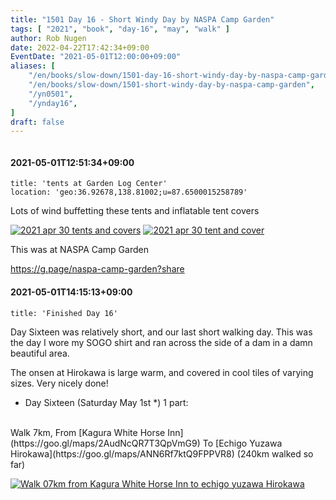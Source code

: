 ```yaml
---
title: "1501 Day 16 - Short Windy Day by NASPA Camp Garden"
tags: [ "2021", "book", "day-16", "may", "walk" ]
author: Rob Nugen
date: 2022-04-22T17:42:34+09:00
EventDate: "2021-05-01T12:00:00+09:00"
aliases: [
    "/en/books/slow-down/1501-day-16-short-windy-day-by-naspa-camp-garden",
    "/en/books/slow-down/1501-short-windy-day-by-naspa-camp-garden",
    "/yn0501",
    "/ynday16",
]
draft: false
---
```


<img
src="https://b.robnugen.com/quests/walk-to-niigata/2021/en_route/day-16/2021_apr_30_tents_and_covers.jpeg"
alt=""
class="title" />

#### 2021-05-01T12:51:34+09:00

    title: 'tents at Garden Log Center'
    location: 'geo:36.92678,138.81002;u=87.6500015258789'



Lots of wind buffetting these tents and inflatable tent covers

[![2021 apr 30 tents and covers](//b.robnugen.com/quests/walk-to-niigata/2021/en_route/day-16/thumbs/2021_apr_30_tents_and_covers.jpeg)](//b.robnugen.com/quests/walk-to-niigata/2021/en_route/day-16/2021_apr_30_tents_and_covers.jpeg)
[![2021 apr 30 tent and cover](//b.robnugen.com/quests/walk-to-niigata/2021/en_route/day-16/thumbs/2021_apr_30_tent_and_cover.jpeg)](//b.robnugen.com/quests/walk-to-niigata/2021/en_route/day-16/2021_apr_30_tent_and_cover.jpeg)          

This was at NASPA Camp Garden

https://g.page/naspa-camp-garden?share

#### 2021-05-01T14:15:13+09:00

    title: 'Finished Day 16'



Day Sixteen was relatively short, and our last short walking day.  This was the day I wore my SOGO shirt and ran across the side of a dam in a damn beautiful area.

The onsen at Hirokawa is large warm, and covered in cool tiles of varying sizes.  Very nicely done!

<div class="walk-segment">

* Day <span class="day_source">Sixteen</span>
(<span class="day_date">Saturday May 1st</span> *)
1 part:
<br>
Walk <span class="km_source">7</span>km,
From [Kagura White Horse Inn](https://goo.gl/maps/2AudNcQR7T3QpVmG9)
To [Echigo Yuzawa Hirokawa](https://goo.gl/maps/ANN6Rf7ktQ9FPPVR8)
(<span class="km_total">240</span>km walked so far)

[![Walk 07km from Kagura White Horse Inn to echigo yuzawa Hirokawa](//b.robnugen.com/quests/walk-to-niigata/2021/route_plans/thumbs/2021_mar_21_white_horse_to_hirokawa_hotel.png)](https://goo.gl/maps/RFfN7jWY9YySRdfX7)

</div>
